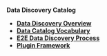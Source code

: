 <strong>Data Discovery Catalog<strong>
​        

<ul>
	<li><a href="/articles/39_discovery_catalog/01_discovery_overview.md">Data Discovery Overview</a></li>
	<web><li><a href="/articles/39_discovery_catalog/02_catalog_vocabulary.md">Data Catalog Vocabulary</a></li></web>
	<web><li><a href="/articles/39_discovery_catalog/03_discovery_process.md">E2E Data Discovery Process</a></li></web>
	<web><li><a href="/articles/39_discovery_catalog/04_plugin_framework.md">Plugin Framework</a></li></web>	
</ul>
